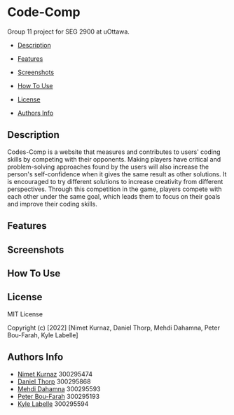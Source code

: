 # Code-Comp

Group 11 project for SEG 2900 at uOttawa. 

- [Description](#description)

- [Features](#features)

- [Screenshots](#screenshots)

- [How To Use](#how-to-use)

- [License](#license)

- [Authors Info](#authors-info)

## Description

Codes-Comp is a website that measures and contributes to users' coding skills by competing with their opponents. Making players have critical and problem-solving approaches found by the users will also increase the person's self-confidence when it gives the same result as other solutions. It is encouraged to try different solutions to increase creativity from different perspectives. Through this competition in the game, players compete with each other under the same goal, which leads them to focus on their goals and improve their coding skills.

## Features

## Screenshots

## How To Use

## License

MIT License

Copyright (c) [2022] [Nimet Kurnaz, Daniel Thorp, Mehdi Dahamna, Peter Bou-Farah, Kyle Labelle]

## Authors Info

- [Nimet Kurnaz](https://github.com/Nimetkurnaz) 300295474
- [Daniel Thorp](https://github.com/arcanistzed) 300295868
- [Mehdi Dahamna](https://github.com/Mehdidahamna) 300295593
- [Peter Bou-Farah](https://github.com/peter-bf) 300295193
- [Kyle Labelle](https://github.com/kyle-labelle) 300295594

